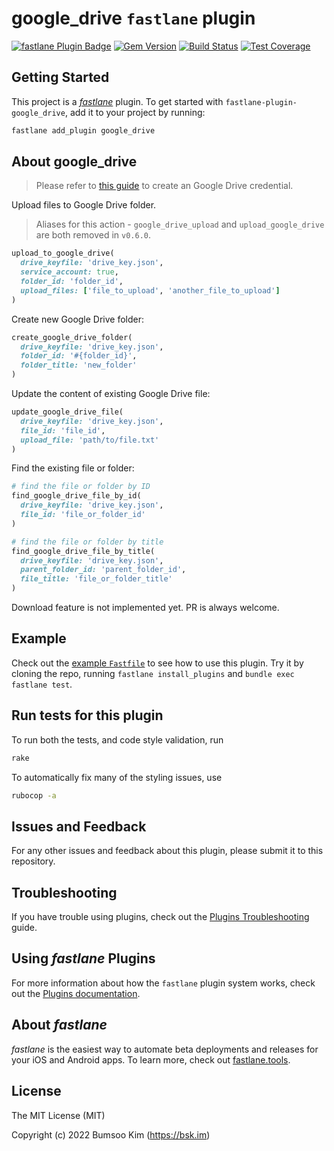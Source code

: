 # google_drive `fastlane` plugin

[![fastlane Plugin Badge](https://rawcdn.githack.com/fastlane/fastlane/master/fastlane/assets/plugin-badge.svg)](https://rubygems.org/gems/fastlane-plugin-google_drive)
[![Gem Version](https://badge.fury.io/rb/fastlane-plugin-google_drive.svg)](https://badge.fury.io/rb/fastlane-plugin-google_drive)
[![Build Status](https://app.travis-ci.com/bskim45/fastlane-plugin-google_drive.svg?branch=main)](https://app.travis-ci.com/bskim45/fastlane-plugin-google_drive)
[![Test Coverage](https://api.codeclimate.com/v1/badges/681ab1f5c19ca029dff4/test_coverage)](https://codeclimate.com/github/bskim45/fastlane-plugin-google_drive/test_coverage)

## Getting Started

This project is a [_fastlane_](https://github.com/fastlane/fastlane) plugin. To get started with `fastlane-plugin-google_drive`, add it to your project by running:

```bash
fastlane add_plugin google_drive
```

## About google_drive

> Please refer to [this guide](https://github.com/gimite/google-drive-ruby/blob/master/doc/authorization.md) to create an Google Drive credential.

Upload files to Google Drive folder.
> Aliases for this action - `google_drive_upload` and `upload_google_drive` are both removed in `v0.6.0`.

```ruby
upload_to_google_drive(
  drive_keyfile: 'drive_key.json',
  service_account: true,
  folder_id: 'folder_id',
  upload_files: ['file_to_upload', 'another_file_to_upload']
)
```

Create new Google Drive folder:

```ruby
create_google_drive_folder(
  drive_keyfile: 'drive_key.json',
  folder_id: '#{folder_id}',
  folder_title: 'new_folder'
)
```

Update the content of existing Google Drive file:

```ruby
update_google_drive_file(
  drive_keyfile: 'drive_key.json',
  file_id: 'file_id',
  upload_file: 'path/to/file.txt'
)
```

Find the existing file or folder:

```ruby
# find the file or folder by ID
find_google_drive_file_by_id(
  drive_keyfile: 'drive_key.json',
  file_id: 'file_or_folder_id'
)

# find the file or folder by title
find_google_drive_file_by_title(
  drive_keyfile: 'drive_key.json',
  parent_folder_id: 'parent_folder_id',
  file_title: 'file_or_folder_title'
)
```

Download feature is not implemented yet. PR is always welcome.

## Example

Check out the [example `Fastfile`](fastlane/Fastfile) to see how to use this plugin. Try it by cloning the repo, running `fastlane install_plugins` and `bundle exec fastlane test`.

## Run tests for this plugin

To run both the tests, and code style validation, run

```bash
rake
```

To automatically fix many of the styling issues, use

```bash
rubocop -a
```

## Issues and Feedback

For any other issues and feedback about this plugin, please submit it to this repository.

## Troubleshooting

If you have trouble using plugins, check out the [Plugins Troubleshooting](https://docs.fastlane.tools/plugins/plugins-troubleshooting/) guide.

## Using _fastlane_ Plugins

For more information about how the `fastlane` plugin system works, check out the [Plugins documentation](https://docs.fastlane.tools/plugins/create-plugin/).

## About _fastlane_

_fastlane_ is the easiest way to automate beta deployments and releases for your iOS and Android apps. To learn more, check out [fastlane.tools](https://fastlane.tools).

## License

The MIT License (MIT)

Copyright (c) 2022 Bumsoo Kim (<https://bsk.im>)

